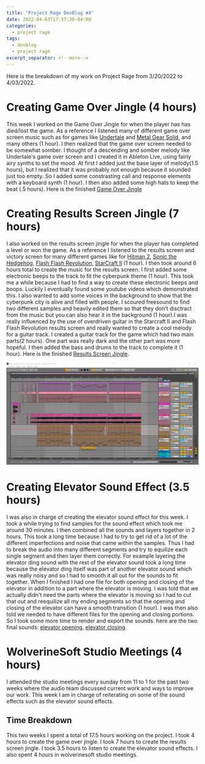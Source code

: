 ```yaml
---
title: "Project Rage DevBlog #4"
date: 2022-04-03T17:57:30-04:00
categories:
  - project rage
tags:
  - devblog
  - project rage
excerpt_separator: <!--more-->
---
```


Here is the breakdown of my work on Project Rage from 3/20/2022 to 4/03/2022.

# Creating Game Over Jingle (4 hours)

This week I worked on the Game Over Jingle for when the player has has died/lost the game. As a reference I listened many of different game over screen music such as for games like [Undertale](https://www.youtube.com/watch?v=6S21ZSsC21U) and [Metal Gear Solid](https://www.youtube.com/watch?v=MHr3ag7B410), and many others (1 hour). I then realized that the game over screen needed to be somewhat somber. I thought of a descending and somber melody like Undertale's game over screen and I created it in Ableton Live, using fairly airy synths to set the mood. At first I added just the base layer of melody(1.5 hours), but I realized that it was probably not enough because it sounded just too empty. So I added some constrasting call and response elements with a keyboard synth (1 hour). I then also added some high hats to keep the beat (.5 hours). Here is the finished [Game Over Jingle](https://drive.google.com/file/d/1TxNDcRmPNzFnnnbVpLF9zfx6Z7Xce7hZ/view?usp=sharing)

# Creating Results Screen Jingle (7 hours)

I also worked on the results screen jingle for when the player has completed a level or won the game. As a reference I listened to the results screen and victory screen for many different games like for [Hitman 2](https://www.youtube.com/watch?v=-FJTf0-nBl0), [Sonic the Hedgehog](https://www.youtube.com/watch?v=pWakcyO-3KM), [Flash Flash Revolution](https://www.youtube.com/watch?v=OWc_IUwiQTA), [StarCraft II](https://www.youtube.com/watch?v=9LgsuxSROH8) (1 hour). I then took around 6 hours total to create the music for the results screen. I first added some electronic beeps to the track to fit the cyberpunk theme (1 hour). This took me a while because I had to find a way to create these electronic beeps and boops. Luckily I eventually found some youtube videos which demonstrated this. I also wanted to add some voices in the background to show that the cyberpunk city is alive and filled with people. I scoured freesound to find two different samples and heavily edited them so that they don't disctract from the music but you can also hear it in the background (1 hour).I was really influenced by the use of overdriven guitar in the Starcraft II and Flash Flash Revolution results screen and really wanted to create a cool melody for a guitar track. I created a guitar track for the game which had two main parts(2 hours). One part was really dark and the other part was more hopeful. I then added the bass and drums to the track to complete it (1 hour). Here is the finished [Results Screen Jingle](https://drive.google.com/file/d/1D0rU-6qCi4kCgRqAzYEwr0M9BgnX0wrE/view?usp=sharing).

<img src="https://raw.githubusercontent.com/zwagaroo/zwagaroo.github.io/master/assets/images/ragedevblog4/resultsscreendaw.png" alt="Results Screen DAW" >

# Creating Elevator Sound Effect (3.5 hours)

I was also in charge of creating the elevator sound effect for this week. I took a while trying to find samples for the sound effect which took me around 30 minutes. I then combined all the sounds and layers together in 2 hours. This took a long time because I had to try to get rid of a lot of the different imperfections and noise that came within the samples. Thus I had to break the audio into many different segments and try to equilize each single segment and then layer them correctly. For example layering the elevator ding sound with the rest of the elevator sound took a long time because the elevator ding itself was part of another elevator sound which was really noisy and so I had to smooth it all out for the sounds to fit together. When I finished I had one file for both opening and closing of the elevator in addition to a part where the elevator is moving. I was told that we actually didn't need the parts where the elevator is moving so I had to cut that out and reequilize all my ending segments so that the opening and closing of the elevator can have a smooth transition (1 hour). I was then also told we needed to have different files for the opening and closing portions. So I took some more time to render and export the sounds. here are the two final sounds: [elevator opening](https://drive.google.com/file/d/1cXJzr2t6MquZuXeYC6KYl02BNEihAFXD/view?usp=sharing), [elevator closing](https://drive.google.com/file/d/11Ji8ZK_u_uNuaxdq3O2GFTDxuIIMMH0M/view?usp=sharing).

# WolverineSoft Studio Meetings (4 hours) 

I attended the studio meetings every sunday from 11 to 1 for the past two weeks where the audio team discussed current work and ways to improve our work. This week I am in charge of reiterating on some of the sound effects such as the elevator sound effects.

## Time Breakdown

This two weeks I spent a total of 17.5 hours working on the project. I took 4 hours to create the game over jingle. I took 7 hours to create the results screen jingle. I took 3.5 hours to listen to create the elevator sound effects. I also spent 4 hours in wolverinesoft studio meetings.
